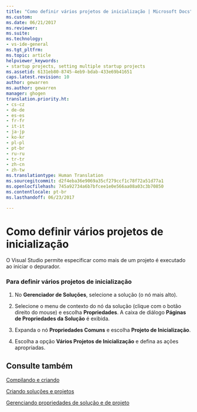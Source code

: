 ```yaml
---
title: "Como definir vários projetos de inicialização | Microsoft Docs"
ms.custom: 
ms.date: 06/21/2017
ms.reviewer: 
ms.suite: 
ms.technology:
- vs-ide-general
ms.tgt_pltfrm: 
ms.topic: article
helpviewer_keywords:
- startup projects, setting multiple startup projects
ms.assetid: 6131eb80-8745-4eb9-bdab-433e69b41651
caps.latest.revision: 10
author: gewarren
ms.author: gewarren
manager: ghogen
translation.priority.ht:
- cs-cz
- de-de
- es-es
- fr-fr
- it-it
- ja-jp
- ko-kr
- pl-pl
- pt-br
- ru-ru
- tr-tr
- zh-cn
- zh-tw
ms.translationtype: Human Translation
ms.sourcegitcommit: d2f4eba36e9069a35cf279ccf1c78f72a51d77a1
ms.openlocfilehash: 745a92734a6b7bfcee1e0e566aa08a03c3b70850
ms.contentlocale: pt-br
ms.lasthandoff: 06/23/2017

---
```

# <a name="how-to-set-multiple-startup-projects"></a>Como definir vários projetos de inicialização
O Visual Studio permite especificar como mais de um projeto é executado ao iniciar o depurador.  

### <a name="to-set-multiple-startup-projects"></a>Para definir vários projetos de inicialização  

1.  No **Gerenciador de Soluções**, selecione a solução (o nó mais alto).  

2.  Selecione o menu de contexto do nó da solução (clique com o botão direito do mouse) e escolha **Propriedades**. A caixa de diálogo **Páginas de Propriedades da Solução** é exibida.  

3.  Expanda o nó **Propriedades Comuns** e escolha **Projeto de Inicialização**.  

4.  Escolha a opção **Vários Projetos de Inicialização** e defina as ações apropriadas.

## <a name="see-also"></a>Consulte também  
 [Compilando e criando](../ide/compiling-and-building-in-visual-studio.md)

 [Criando soluções e projetos](../ide/creating-solutions-and-projects.md)

 [Gerenciando propriedades de solução e de projeto](../ide/managing-project-and-solution-properties.md)

